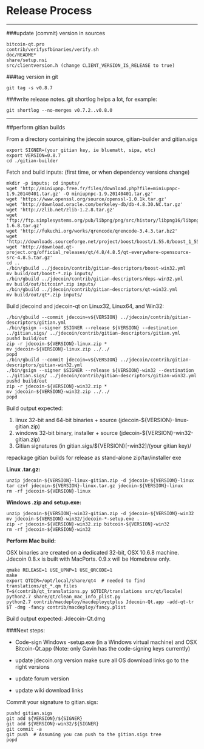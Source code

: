 Release Process
====================

* * *

###update (commit) version in sources


	bitcoin-qt.pro
	contrib/verifysfbinaries/verify.sh
	doc/README*
	share/setup.nsi
	src/clientversion.h (change CLIENT_VERSION_IS_RELEASE to true)

###tag version in git

	git tag -s v0.8.7

###write release notes. git shortlog helps a lot, for example:

	git shortlog --no-merges v0.7.2..v0.8.0

* * *

##perform gitian builds

 From a directory containing the jdecoin source, gitian-builder and gitian.sigs
  
	export SIGNER=(your gitian key, ie bluematt, sipa, etc)
	export VERSION=0.8.7
	cd ./gitian-builder

 Fetch and build inputs: (first time, or when dependency versions change)

	mkdir -p inputs; cd inputs/
	wget 'http://miniupnp.free.fr/files/download.php?file=miniupnpc-1.9.20140401.tar.gz' -O miniupnpc-1.9.20140401.tar.gz'
	wget 'https://www.openssl.org/source/openssl-1.0.1k.tar.gz'
	wget 'http://download.oracle.com/berkeley-db/db-4.8.30.NC.tar.gz'
	wget 'http://zlib.net/zlib-1.2.8.tar.gz'
	wget 'ftp://ftp.simplesystems.org/pub/libpng/png/src/history/libpng16/libpng-1.6.8.tar.gz'
	wget 'http://fukuchi.org/works/qrencode/qrencode-3.4.3.tar.bz2'
	wget 'http://downloads.sourceforge.net/project/boost/boost/1.55.0/boost_1_55_0.tar.bz2'
	wget 'http://download.qt-project.org/official_releases/qt/4.8/4.8.5/qt-everywhere-opensource-src-4.8.5.tar.gz'
	cd ..
	./bin/gbuild ../jdecoin/contrib/gitian-descriptors/boost-win32.yml
	mv build/out/boost-*.zip inputs/
	./bin/gbuild ../jdecoin/contrib/gitian-descriptors/deps-win32.yml
	mv build/out/bitcoin*.zip inputs/
	./bin/gbuild ../jdecoin/contrib/gitian-descriptors/qt-win32.yml
	mv build/out/qt*.zip inputs/

 Build jdecoind and jdecoin-qt on Linux32, Linux64, and Win32:
  
	./bin/gbuild --commit jdecoin=v${VERSION} ../jdecoin/contrib/gitian-descriptors/gitian.yml
	./bin/gsign --signer $SIGNER --release ${VERSION} --destination ../gitian.sigs/ ../jdecoin/contrib/gitian-descriptors/gitian.yml
	pushd build/out
	zip -r jdecoin-${VERSION}-linux.zip *
	mv jdecoin-${VERSION}-linux.zip ../../
	popd
	./bin/gbuild --commit jdecoin=v${VERSION} ../jdecoin/contrib/gitian-descriptors/gitian-win32.yml
	./bin/gsign --signer $SIGNER --release ${VERSION}-win32 --destination ../gitian.sigs/ ../jdecoin/contrib/gitian-descriptors/gitian-win32.yml
	pushd build/out
	zip -r jdecoin-${VERSION}-win32.zip *
	mv jdecoin-${VERSION}-win32.zip ../../
	popd

  Build output expected:

  1. linux 32-bit and 64-bit binaries + source (jdecoin-${VERSION}-linux-gitian.zip)
  2. windows 32-bit binary, installer + source (jdecoin-${VERSION}-win32-gitian.zip)
  3. Gitian signatures (in gitian.sigs/${VERSION}[-win32]/(your gitian key)/

repackage gitian builds for release as stand-alone zip/tar/installer exe

**Linux .tar.gz:**

	unzip jdecoin-${VERSION}-linux-gitian.zip -d jdecoin-${VERSION}-linux
	tar czvf jdecoin-${VERSION}-linux.tar.gz jdecoin-${VERSION}-linux
	rm -rf jdecoin-${VERSION}-linux

**Windows .zip and setup.exe:**

	unzip jdecoin-${VERSION}-win32-gitian.zip -d jdecoin-${VERSION}-win32
	mv jdecoin-${VERSION}-win32/jdecoin-*-setup.exe .
	zip -r jdecoin-${VERSION}-win32.zip bitcoin-${VERSION}-win32
	rm -rf jdecoin-${VERSION}-win32

**Perform Mac build:**

  OSX binaries are created on a dedicated 32-bit, OSX 10.6.8 machine.
  Jdecoin 0.8.x is built with MacPorts.  0.9.x will be Homebrew only.

	qmake RELEASE=1 USE_UPNP=1 USE_QRCODE=1
	make
	export QTDIR=/opt/local/share/qt4  # needed to find translations/qt_*.qm files
	T=$(contrib/qt_translations.py $QTDIR/translations src/qt/locale)
	python2.7 share/qt/clean_mac_info_plist.py
	python2.7 contrib/macdeploy/macdeployqtplus Jdecoin-Qt.app -add-qt-tr $T -dmg -fancy contrib/macdeploy/fancy.plist

 Build output expected: Jdecoin-Qt.dmg

###Next steps:

* Code-sign Windows -setup.exe (in a Windows virtual machine) and
  OSX Bitcoin-Qt.app (Note: only Gavin has the code-signing keys currently)

* update jdecoin.org version
  make sure all OS download links go to the right versions

* update forum version

* update wiki download links

Commit your signature to gitian.sigs:

	pushd gitian.sigs
	git add ${VERSION}/${SIGNER}
	git add ${VERSION}-win32/${SIGNER}
	git commit -a
	git push  # Assuming you can push to the gitian.sigs tree
	popd

